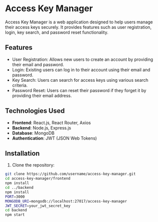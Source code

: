 # Access Key Manager

Access Key Manager is a web application designed to help users manage their access keys securely. It provides features such as user registration, login, key search, and password reset functionality.

## Features

- User Registration: Allows new users to create an account by providing their email and password.
- Login: Existing users can log in to their account using their email and password.
- Key Search: Users can search for access keys using various search criteria.
- Password Reset: Users can reset their password if they forget it by providing their email address.

## Technologies Used

- **Frontend**: React.js, React Router, Axios
- **Backend**: Node.js, Express.js
- **Database**: MongoDB
- **Authentication**: JWT (JSON Web Tokens)

## Installation

1. Clone the repository:

```bash
git clone https://github.com/username/access-key-manager.git
cd access-key-manager/frontend
npm install
cd ../backend
npm install
PORT=3000
MONGODB_URI=mongodb://localhost:27017/access-key-manager
JWT_SECRET=your_jwt_secret_key
cd backend
npm start
